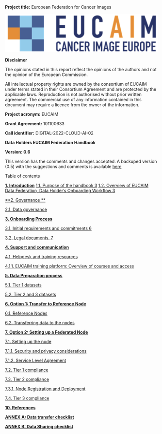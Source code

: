 

**Project title:** European Federation for Cancer Images

![image](figures/image0.png)

**Disclaimer**

The opinions stated in this report reflect the opinions of the authors and not the opinion of the European Commission.

All intellectual property rights are owned by the consortium of EUCAIM under terms stated in their Consortium Agreement and are protected by the applicable laws. Reproduction is not authorised without prior written agreement. The commercial use of any information contained in this document may require a licence from the owner of the information.

**Project acronym:** EUCAIM

**Grant Agreement:** 101100633

**Call identifier:** DIGITAL-2022-CLOUD-AI-02

**Data Holders EUCAIM Federation Handbook**

**Version:                 	0.6**

This version has the comments and changes accepted. A backuped version (0.5) with the suggestions and comments is available [here](https://docs.google.com/document/d/18Ue51ubiQmPGVJZ6XO5cL8QXL2Y8QG1X81BNh1FIw34/edit?usp=sharing)

Table of contents

[**1\. Introduction**](Introduction.md)
[1.1. Purpose of the handbook	3](Introduction.md#purpose-of-the-handbook)
[1.2. Overview of EUCAIM Data Federation, Data Holder’s Onboarding Workflow	3](Introduction.md#overview-of-eucaim-data-federation,-data-holder’s-onboarding-workflow)

[**2\. Governance	**](Governance.md)

[2.1. Data governance](Governance.md#data-governance)

[**3\. Onboarding Process**](Onboarding.md)

[3.1. Initial requirements and commitments	6](Onboarding.md#initial-requirements-and-commitments)

[3.2. Legal documents.	7](Onboarding.md#legal-documents.)

[**4\. Support and communication**](Support.md)

[4.1. Helpdesk and training resources](Support.md#helpdesk-and-training-resources)

[4.1.1. EUCAIM training platform: Overview of courses and access](Support.md#eucaim-training-platform:-overview-of-courses-and-access)

[**5\. Data Preparation process**](DataPreparation.md)

[5.1. Tier 1 datasets](DataPreparation.md#tier-1-datasets)

[5.2. Tier 2 and 3 datasets](DataPreparation.md#tier-2-and-3-datasets)

[**6\. Option 1: Transfer to Reference Node**](Transfer.md)

[6.1. Reference Nodes](Transfer.md#reference-nodes)

[6.2. Transferring data to the nodes](Transfer.md#transferring-data-to-the-nodes)

[**7\. Option 2: Setting up a Federated Node**](Federated.md)

[7.1. Setting up the node](Federated.md#setting-up-the-node)

[7.1.1. Security and privacy considerations](Federated.md#security-and-privacy-considerations)

[7.1.2. Service Level Agreement](Federated.md#service-level-agreement)

[7.2. Tier 1 compliance](Federated.md#tier-1-compliance)

[7.3. Tier 2 compliance](Federated.md#tier-2-compliance)

[7.3.1. Node Registration and Deployment](#7.3.1.-node-registration-and-deployment)

[7.4. Tier 3 compliance](#7.4.-tier-3-compliance)

[**10\. References**](References.md)

[**ANNEX A: Data transfer checklist**](DataTransferAnnex.md)

[**ANNEX B: Data Sharing checklist**](DataSharingAnnex.md)


[^1]:  *Both folders can be found here: [Questionnaires](https://drive.google.com/drive/folders/1lflM8H_THJveNar3vS6_wAB9vfqEihhE)* *please, make sure to upload the completed questionnaires in the corresponding folder with your institution name first.*

[^2]:  *See ​​Deliverable [D4.4 Rules for Participation](https://drive.google.com/file/d/1QCAbv5nPpykos16-hmtKxFmb1h7YxP9B/view?usp=sharing), Sections 2, 4.1, and summarized in Table 2, [D5.6 Minimum Data Federation and Interoperability Framework](https://drive.google.com/file/d/1URY8jtofLQpokTh7Hzag2wFFV9r1d_fs/view?usp=sharing), Sections 4–6.*

[^3]:  *See [D5.6 Minimum Data Federation and Interoperability Framework](https://drive.google.com/file/d/1URY8jtofLQpokTh7Hzag2wFFV9r1d_fs/view?usp=sharing)* *section 3 and [https://eucaim.gitbook.io/architecture-of-eucaim/4.-detailed-architecture](https://eucaim.gitbook.io/architecture-of-eucaim/4.-detailed-architecture)* 

[^4]:  *See ​​Deliverable [D4.4 Rules for Participation](https://drive.google.com/file/d/1QCAbv5nPpykos16-hmtKxFmb1h7YxP9B/view?usp=sharing), section 4.3.1 (Data Transfer) and 4.3.2 (Data Sharing)., Sections 4–6*.

[^5]:  *See D4.4 [Final rules for participation report](https://drive.google.com/drive/folders/1dn1xQB9K7Fn3WzzqN5HRiQ7NiVwYt0yy) , Sections 4.1 and 4.4, D5.6 [Minimum Data Federation and Interoperability Framework](https://drive.google.com/drive/folders/1mzMxUBdah2a-Wm4jNJHqhDmB-ZSDCT_u), Section 3 (Federation Architecture and Agreements)\]*

[^6]:  *See D2.4 [Training Evaluation: Guidelines, Best Practices, Lessons Learned](https://drive.google.com/file/d/1hNCkrP8UutNiPexzAzpsdt3WDOwdVh66/view?usp=drive_link).*

[^7]:  See  D4.4 [Final rules for participation report](https://drive.google.com/drive/folders/1dn1xQB9K7Fn3WzzqN5HRiQ7NiVwYt0yy), Sections 4.4.1 (Legal requirements) and 4.4.2 (Ethical requirements for Data Holders).

[^8]:   You can generate a random key, for example, by running: $ head \-c 21 /dev/urandom

